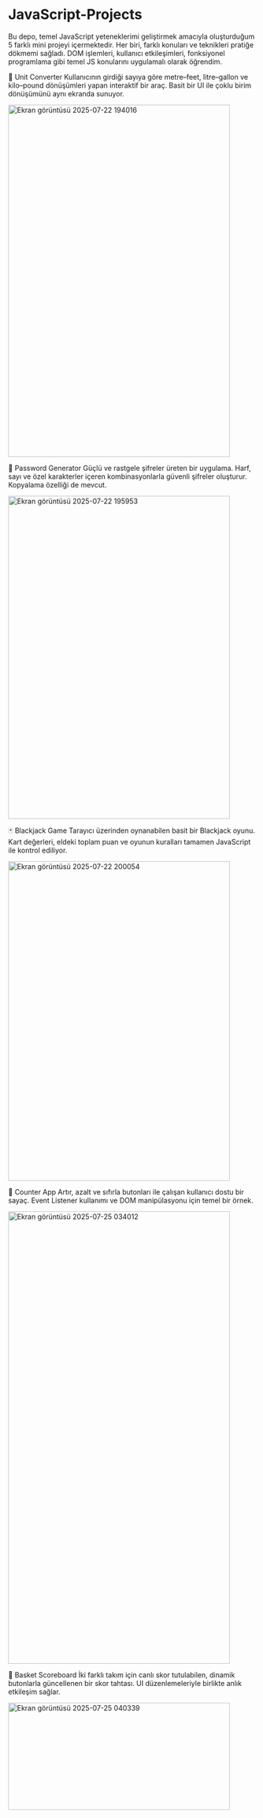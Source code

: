 # JavaScript-Projects
Bu depo, temel JavaScript yeteneklerimi geliştirmek amacıyla oluşturduğum 5 farklı mini projeyi içermektedir. Her biri, farklı konuları ve teknikleri pratiğe dökmemi sağladı. DOM işlemleri, kullanıcı etkileşimleri, fonksiyonel programlama gibi temel JS konularını uygulamalı olarak öğrendim.

🔁 Unit Converter
Kullanıcının girdiği sayıya göre metre–feet, litre–gallon ve kilo–pound dönüşümleri yapan interaktif bir araç. Basit bir UI ile çoklu birim dönüşümünü aynı ekranda sunuyor.

<img width="450" height="713" alt="Ekran görüntüsü 2025-07-22 194016" src="https://github.com/user-attachments/assets/c93f962f-013d-4aa1-8e03-683f15d1bf16" />

🔐 Password Generator
Güçlü ve rastgele şifreler üreten bir uygulama. Harf, sayı ve özel karakterler içeren kombinasyonlarla güvenli şifreler oluşturur. Kopyalama özelliği de mevcut.

<img width="450" height="654" alt="Ekran görüntüsü 2025-07-22 195953" src="https://github.com/user-attachments/assets/957050b3-ec19-4f3d-b645-a7e28bcaab91" />

🃏 Blackjack Game
Tarayıcı üzerinden oynanabilen basit bir Blackjack oyunu. Kart değerleri, eldeki toplam puan ve oyunun kuralları tamamen JavaScript ile kontrol ediliyor.

<img width="450" height="647" alt="Ekran görüntüsü 2025-07-22 200054" src="https://github.com/user-attachments/assets/f503d562-edf3-4dd6-8685-2a5ee90b2130" />

🔢 Counter App
Artır, azalt ve sıfırla butonları ile çalışan kullanıcı dostu bir sayaç. Event Listener kullanımı ve DOM manipülasyonu için temel bir örnek.

<img width="450" height="916" alt="Ekran görüntüsü 2025-07-25 034012" src="https://github.com/user-attachments/assets/9a267c1a-0137-43be-80e5-63fda2428856" />

🏀 Basket Scoreboard
İki farklı takım için canlı skor tutulabilen, dinamik butonlarla güncellenen bir skor tahtası. UI düzenlemeleriyle birlikte anlık etkileşim sağlar.

<img width="450" height="217" alt="Ekran görüntüsü 2025-07-25 040339" src="https://github.com/user-attachments/assets/086b82c1-2c97-4f5b-8bac-fe2c6ae2b8ec" />
